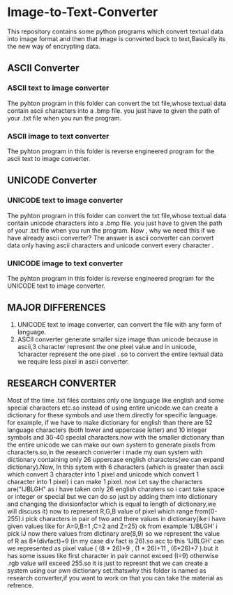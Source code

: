 # Image-to-Text-Converter
This repository contains some python programs which convert textual data into image format and then that image is converted back to text,Basically its the new way of encrypting data.

## ASCII Converter
### ASCII text to image converter
The pyhton program in this folder can convert the txt file,whose textual data contain ascii characters into a .bmp file.
you just have to given the path of your .txt file when you run the program.

### ASCII image to text converter 
The pyhton program in this folder is reverse engineered program for the ascii text to image converter.

## UNICODE Converter
### UNICODE text to image converter
The pyhton program in this folder can convert the txt file,whose textual data contain unicode characters into a .bmp file.
you just have to given the path of your .txt file when you run the program.
Now , why we need this if we have already ascii converter?
The answer is ascii converter can convert data only having ascii characters and unicode convert every character .

### UNICODE image to text converter 
The pyhton program in this folder is reverse engineered program for the UNICODE text to image converter.

## MAJOR DIFFERENCES
1. UNICODE text to image converter, can convert the file with any form of language.
2. ASCII converter generate smaller size image than unicode because in ascii,3 character represent the one pixel value and in unicode, 1character represent the one pixel . so to convert the entire textual data we require less pixel in ascii converter.

## RESEARCH CONVERTER
Most of the time .txt files contains only one language like english and some special characters etc.so instead of using entire unicode.we can create a dictionary for these symbols and use them directly for specific language. for example, if we have to make dictionary for english than there are 52 language characters (both lower and uppercase letter) and 10 integer symbols and 30-40 special characters.now with the smaller dictionary than the entire unicode we can make our own system to generate pixels from characters.so,in the research converter i made my own system with dictionary containing only 26 uppercase english characters(we can expand dictionary).Now, In this sytem with 6 characters (which is greater than ascii which convert 3 character into 1 pixel and unicode which convert 1 character into 1 pixel) i can make 1 pixel. now Let say the characters are("IJBLGH" as i have taken only 26 english charaters so i cant take space or integer or special but we can do so just by adding them into dictionary and changing the divisionfactor which is equal to length of dictionary,we will discuss it) now to represent R,G,B value of pixel which range from(0-255).i pick characters in pair of two and there values in dictionary(ike i have given values like for A=0,B=1 ,C=2 and Z=25)
ok from example 'IJBLGH' i pick IJ now there values from dictinary are(8,9) so we represent the value of R as 8*(divfact)+9 (in my case div fact is 26).so acc to this 'IJBLGH' can we represented as pixel value ( (8 * 26)+9  , (1 * 26)+11  , (6*26)+7 ).but it has some issues like first character in pair cannot exceed (I=9) otherwise .rgb value will exceed 255.so it is just to represnt that  we can create a system using our own dictionary set.thatswhy this folder is named as research converter,if you want to work on that you can take the material as refrence. 
